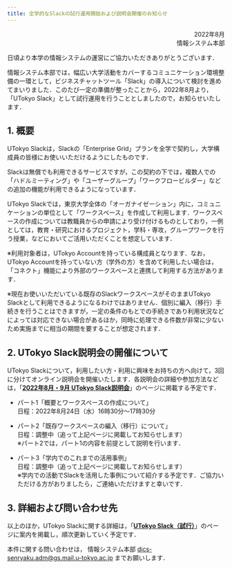 ```yaml
---
title: 全学的なSlackの試行運用開始および説明会開催のお知らせ
---
```


<div style="text-align: right;">2022年8月</div>
<div style="text-align: right;">情報システム本部</div>

日頃より本学の情報システムの運営にご協力いただきありがとうございます．

情報システム本部では，幅広い大学活動をカバーするコミュニケーション環境整備の一環として，ビジネスチャットツール「Slack」の導入について検討を進めてまいりました．このたび一定の準備が整ったことから，2022年8月より，「UTokyo Slack」として試行運用を行うこととしましたので，お知らせいたします．

## 1. 概要

UTokyo Slackは，Slackの「Enterprise Grid」プランを全学で契約し，大学構成員の皆様にお使いいただけるようにしたものです．


Slackは無償でも利用できるサービスですが，この契約の下では，複数人での「ハドルミーティング」や「ユーザーグループ」「ワークフロービルダー」などの追加の機能が利用できるようになっています．

UTokyo Slackでは，東京大学全体の「オーガナイゼーション」内に，コミュニケーションの単位として「ワークスペース」を作成して利用します．ワークスペースの作成については教職員からの申請により受け付けるものとしており，一例としては，教育・研究におけるプロジェクト，学科・専攻，グループワークを行う授業，などにおいてご活用いただくことを想定しています．

※利用対象者は，UTokyo Accountを持っている構成員となります．なお，UTokyo Accountを持っていない方（学外の方）を含めて利用したい場合は，「コネクト」機能により外部のワークスペースと連携して利用する方法があります．

※現在お使いいただいている既存のSlackワークスペースがそのままUTokyo Slackとして利用できるようになるわけではありません．個別に編入（移行）手続きを行うことはできますが，一定の条件のもとでの手続きであり利用状況などによっては対応できない場合があるほか，同時に処理できる件数が非常に少ないため実施までに相当の期間を要することが想定されます．

## 2. UTokyo Slack説明会の開催について

UTokyo Slackについて，利用したい方・利用に興味をお持ちの方へ向けて，3回に分けてオンライン説明会を開催いたします．各説明会の詳細や参加方法などは，「**[2022年8月・9月 UTokyo Slack説明会](/events/2022-slack/)**」のページに掲載する予定です．  

- パート1「概要とワークスペースの作成について」  
日程：2022年8月24日（水）16時30分～17時30分

- パート2「既存ワークスペースの編入（移行）について」  
日程：調整中（追って上記ページに掲載してお知らせします）  
※パート2では，パート1の内容を前提として説明を行います．

- パート3「学内でのこれまでの活用事例」  
日程：調整中（追って上記ページに掲載してお知らせします）  
※学内での活動でSlackを活用した事例について紹介する予定です．ご協力いただける方がおりましたら，ご連絡いただけますと幸いです．

## 3. 詳細および問い合わせ先

以上のほか，UTokyo Slackに関する詳細は，「**[UTokyo Slack（試行）](/slack/)**」のページに案内を掲載し，順次更新していく予定です．  

本件に関する問い合わせは， 情報システム本部 <dics-senryaku.adm@gs.mail.u-tokyo.ac.jp> までお願いします．
